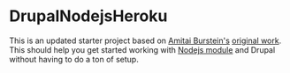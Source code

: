 # DrupalNodejsHeroku

This is an updated starter project based on [Amitai Burstein's][a] [original work][b].  This should help you get started working with [Nodejs module][n] and Drupal without having to do a ton of setup.

[a]: https://github.com/amitaibu
[b]: http://www.gizra.com/content/drupal-nodejs-pantheon-and-heroku/
[n]: https://www.drupal.org/project/nodejs
